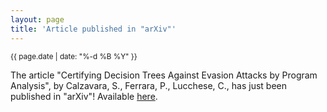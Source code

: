 ```yaml
---
layout: page
title: 'Article published in "arXiv"'
---
```


<small>{{ page.date | date: "%-d %B %Y" }}</small>

The article "Certifying Decision Trees Against Evasion Attacks by Program Analysis", by Calzavara, S., Ferrara, P., Lucchese, C., has just been published in "arXiv"! Available [here](https://doi.org/10.48550/arxiv.2007.02771).
